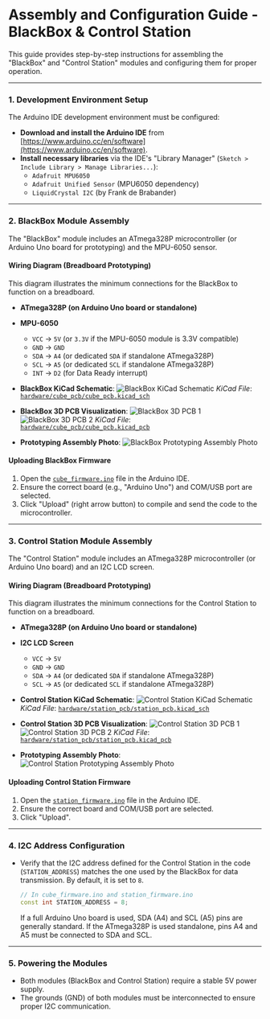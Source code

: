 # Assembly and Configuration Guide - BlackBox & Control Station

This guide provides step-by-step instructions for assembling the "BlackBox" and "Control Station" modules and configuring them for proper operation.

---

### 1. Development Environment Setup

The Arduino IDE development environment must be configured:

* **Download and install the Arduino IDE** from [https://www.arduino.cc/en/software](https://www.arduino.cc/en/software).
* **Install necessary libraries** via the IDE's "Library Manager" (`Sketch > Include Library > Manage Libraries...`):
    * `Adafruit MPU6050`
    * `Adafruit Unified Sensor` (MPU6050 dependency)
    * `LiquidCrystal I2C` (by Frank de Brabander)

---

### 2. BlackBox Module Assembly

The "BlackBox" module includes an ATmega328P microcontroller (or Arduino Uno board for prototyping) and the MPU-6050 sensor.

#### Wiring Diagram (Breadboard Prototyping)

This diagram illustrates the minimum connections for the BlackBox to function on a breadboard.

* **ATmega328P (on Arduino Uno board or standalone)**
* **MPU-6050**
    * `VCC` -> `5V` (or `3.3V` if the MPU-6050 module is 3.3V compatible)
    * `GND` -> `GND`
    * `SDA` -> `A4` (or dedicated `SDA` if standalone ATmega328P)
    * `SCL` -> `A5` (or dedicated `SCL` if standalone ATmega328P)
    * `INT` -> `D2` (for Data Ready interrupt)

* **BlackBox KiCad Schematic**:
    ![BlackBox KiCad Schematic](Documentation/semaine-2/electronique/images/cube_schema.png)
    *KiCad File*: [`hardware/cube_pcb/cube_pcb.kicad_sch`](Documentation/semaine-2/electronique/hardware/cube_pcb/cube_pcb.kicad_sch)

* **BlackBox 3D PCB Visualization**:
    ![BlackBox 3D PCB 1](Documentation/semaine-2/electronique/images/cube_pcb_PCB_3DViewer1.png)
    ![BlackBox 3D PCB 2](Documentation/semaine-2/electronique/images/cube_pcb_PCB_3DViewer2.png)
    *KiCad File*: [`hardware/cube_pcb/cube_pcb.kicad_pcb`](Documentation/semaine-2/electronique/hardware/cube_pcb/cube_pcb.kicad_pcb)

* **Prototyping Assembly Photo**:
    ![BlackBox Prototyping Assembly Photo](Documentation/semaine-2/electronique/images/blackbox_prototyping_photo_placeholder.png)

#### Uploading BlackBox Firmware

1.  Open the [`cube_firmware.ino`](Documentation/semaine-2/electronique/firmware/cube_firmware/cube_firmware.ino) file in the Arduino IDE.
2.  Ensure the correct board (e.g., "Arduino Uno") and COM/USB port are selected.
3.  Click "Upload" (right arrow button) to compile and send the code to the microcontroller.

---

### 3. Control Station Module Assembly

The "Control Station" module includes an ATmega328P microcontroller (or Arduino Uno board) and an I2C LCD screen.

#### Wiring Diagram (Breadboard Prototyping)

This diagram illustrates the minimum connections for the Control Station to function on a breadboard.

* **ATmega328P (on Arduino Uno board or standalone)**
* **I2C LCD Screen**
    * `VCC` -> `5V`
    * `GND` -> `GND`
    * `SDA` -> `A4` (or dedicated `SDA` if standalone ATmega328P)
    * `SCL` -> `A5` (or dedicated `SCL` if standalone ATmega328P)

* **Control Station KiCad Schematic**:
    ![Control Station KiCad Schematic](Documentation/semaine-2/electronique/images/station_schema.png)
    *KiCad File*: [`hardware/station_pcb/station_pcb.kicad_sch`](Documentation/semaine-2/electronique/hardware/station_pcb/station_pcb.kicad_sch)

* **Control Station 3D PCB Visualization**:
    ![Control Station 3D PCB 1](Documentation/semaine-2/electronique/images/station_pcb_PCB_3Dviewer1.png)
    ![Control Station 3D PCB 2](Documentation/semaine-2/electronique/images/station_pcb_PCB_3Dviewer2.png)
    *KiCad File*: [`hardware/station_pcb/station_pcb.kicad_pcb`](Documentation/semaine-2/electronique/hardware/station_pcb/station_pcb.kicad_pcb)

* **Prototyping Assembly Photo**:
    ![Control Station Prototyping Assembly Photo](Documentation/semaine-2/electronique/images/controlstation_prototyping_photo_placeholder.png)

#### Uploading Control Station Firmware

1.  Open the [`station_firmware.ino`](Documentation/semaine-2/electronique/firmware/station_firmware/station_firmware.ino) file in the Arduino IDE.
2.  Ensure the correct board and COM/USB port are selected.
3.  Click "Upload".

---

### 4. I2C Address Configuration

* Verify that the I2C address defined for the Control Station in the code (`STATION_ADDRESS`) matches the one used by the BlackBox for data transmission. By default, it is set to `8`.
    ```cpp
    // In cube_firmware.ino and station_firmware.ino
    const int STATION_ADDRESS = 8;
    ```
    If a full Arduino Uno board is used, SDA (A4) and SCL (A5) pins are generally standard. If the ATmega328P is used standalone, pins A4 and A5 must be connected to SDA and SCL.

---

### 5. Powering the Modules

* Both modules (BlackBox and Control Station) require a stable 5V power supply.
* The grounds (GND) of both modules must be interconnected to ensure proper I2C communication.